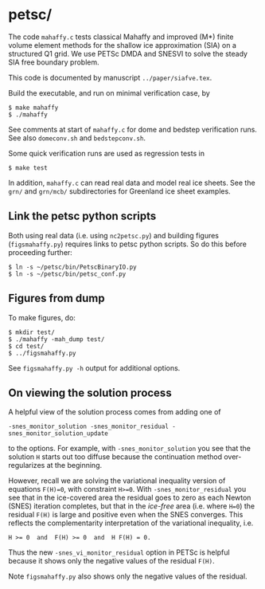 petsc/
======

The code `mahaffy.c` tests classical Mahaffy and improved (M*) finite volume
element methods for the shallow ice approximation (SIA) on a structured Q1 grid.
We use PETSc DMDA and SNESVI to solve the steady SIA free boundary problem.

This code is documented by manuscript `../paper/siafve.tex`.

Build the executable, and run on minimal verification case, by

    $ make mahaffy
    $ ./mahaffy

See comments at start of `mahaffy.c` for dome and bedstep verification runs.
See also `domeconv.sh` and `bedstepconv.sh`.

Some quick verification runs are used as regression tests in

    $ make test

In addition, `mahaffy.c` can read real data and model real ice sheets.  See
the `grn/` and `grn/mcb/` subdirectories for Greenland ice sheet examples.


Link the petsc python scripts
-----------------------------

Both using real data (i.e. using `nc2petsc.py`) and building figures
(`figsmahaffy.py`) requires links to petsc python scripts.  So do this before
proceeding further:

    $ ln -s ~/petsc/bin/PetscBinaryIO.py
    $ ln -s ~/petsc/bin/petsc_conf.py


Figures from dump
-----------------

To make figures, do:

    $ mkdir test/
    $ ./mahaffy -mah_dump test/
    $ cd test/
    $ ../figsmahaffy.py

See `figsmahaffy.py -h` output for additional options.


On viewing the solution process
-------------------------------

A helpful view of the solution process comes from adding one of

    -snes_monitor_solution -snes_monitor_residual -snes_monitor_solution_update

to the options.  For example, with `-snes_monitor_solution` you see that the
solution `H` starts out too diffuse because the continuation method
over-regularizes at the beginning.

However, recall we are solving the variational inequality version of equations
`F(H)=0`, with constraint `H>=0`.  With `-snes_monitor_residual` you see that
in the ice-covered area the residual goes to zero as each Newton (SNES)
iteration completes, but that in the _ice-free_ area (i.e. where `H=0`) the
residual `F(H)` is large and positive even when the SNES converges.  This
reflects the complementarity interpretation of the variational inequality, i.e.

    H >= 0  and  F(H) >= 0  and  H F(H) = 0.

Thus the new `-snes_vi_monitor_residual` option in PETSc is helpful because it
shows only the negative values of the residual `F(H)`.

Note `figsmahaffy.py` also shows only the negative values of the residual.

